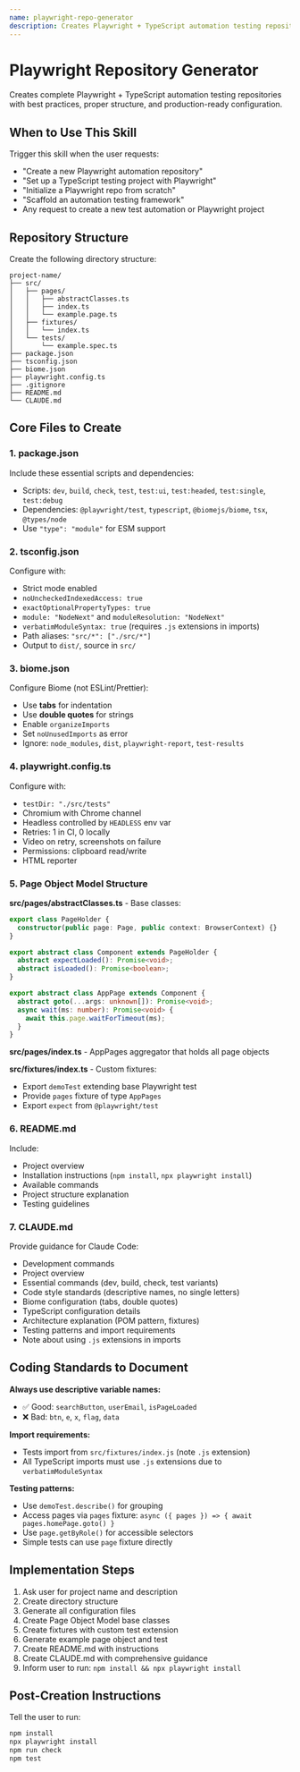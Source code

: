 ```yaml
---
name: playwright-repo-generator
description: Creates Playwright + TypeScript automation testing repositories from scratch. Use when the user asks to create, initialize, set up, or scaffold a new Playwright project, automation repository, testing framework, or TypeScript test project. Includes proper project structure with Page Object Model, fixtures, Biome linting, and comprehensive configuration.
---
```


# Playwright Repository Generator

Creates complete Playwright + TypeScript automation testing repositories with best practices, proper structure, and production-ready configuration.

## When to Use This Skill

Trigger this skill when the user requests:
- "Create a new Playwright automation repository"
- "Set up a TypeScript testing project with Playwright"
- "Initialize a Playwright repo from scratch"
- "Scaffold an automation testing framework"
- Any request to create a new test automation or Playwright project

## Repository Structure

Create the following directory structure:

```
project-name/
├── src/
│   ├── pages/
│   │   ├── abstractClasses.ts
│   │   ├── index.ts
│   │   └── example.page.ts
│   ├── fixtures/
│   │   └── index.ts
│   └── tests/
│       └── example.spec.ts
├── package.json
├── tsconfig.json
├── biome.json
├── playwright.config.ts
├── .gitignore
├── README.md
└── CLAUDE.md
```

## Core Files to Create

### 1. package.json
Include these essential scripts and dependencies:
- Scripts: `dev`, `build`, `check`, `test`, `test:ui`, `test:headed`, `test:single`, `test:debug`
- Dependencies: `@playwright/test`, `typescript`, `@biomejs/biome`, `tsx`, `@types/node`
- Use `"type": "module"` for ESM support

### 2. tsconfig.json
Configure with:
- Strict mode enabled
- `noUncheckedIndexedAccess: true`
- `exactOptionalPropertyTypes: true`
- `module: "NodeNext"` and `moduleResolution: "NodeNext"`
- `verbatimModuleSyntax: true` (requires `.js` extensions in imports)
- Path aliases: `"src/*": ["./src/*"]`
- Output to `dist/`, source in `src/`

### 3. biome.json
Configure Biome (not ESLint/Prettier):
- Use **tabs** for indentation
- Use **double quotes** for strings
- Enable `organizeImports`
- Set `noUnusedImports` as error
- Ignore: `node_modules`, `dist`, `playwright-report`, `test-results`

### 4. playwright.config.ts
Configure with:
- `testDir: "./src/tests"`
- Chromium with Chrome channel
- Headless controlled by `HEADLESS` env var
- Retries: 1 in CI, 0 locally
- Video on retry, screenshots on failure
- Permissions: clipboard read/write
- HTML reporter

### 5. Page Object Model Structure

**src/pages/abstractClasses.ts** - Base classes:
```typescript
export class PageHolder {
  constructor(public page: Page, public context: BrowserContext) {}
}

export abstract class Component extends PageHolder {
  abstract expectLoaded(): Promise<void>;
  abstract isLoaded(): Promise<boolean>;
}

export abstract class AppPage extends Component {
  abstract goto(...args: unknown[]): Promise<void>;
  async wait(ms: number): Promise<void> {
    await this.page.waitForTimeout(ms);
  }
}
```

**src/pages/index.ts** - AppPages aggregator that holds all page objects

**src/fixtures/index.ts** - Custom fixtures:
- Export `demoTest` extending base Playwright test
- Provide `pages` fixture of type `AppPages`
- Export `expect` from `@playwright/test`

### 6. README.md
Include:
- Project overview
- Installation instructions (`npm install`, `npx playwright install`)
- Available commands
- Project structure explanation
- Testing guidelines

### 7. CLAUDE.md
Provide guidance for Claude Code:
- Development commands
- Project overview
- Essential commands (dev, build, check, test variants)
- Code style standards (descriptive names, no single letters)
- Biome configuration (tabs, double quotes)
- TypeScript configuration details
- Architecture explanation (POM pattern, fixtures)
- Testing patterns and import requirements
- Note about using `.js` extensions in imports

## Coding Standards to Document

**Always use descriptive variable names:**
- ✅ Good: `searchButton`, `userEmail`, `isPageLoaded`
- ❌ Bad: `btn`, `e`, `x`, `flag`, `data`

**Import requirements:**
- Tests import from `src/fixtures/index.js` (note `.js` extension)
- All TypeScript imports must use `.js` extensions due to `verbatimModuleSyntax`

**Testing patterns:**
- Use `demoTest.describe()` for grouping
- Access pages via `pages` fixture: `async ({ pages }) => { await pages.homePage.goto() }`
- Use `page.getByRole()` for accessible selectors
- Simple tests can use `page` fixture directly

## Implementation Steps

1. Ask user for project name and description
2. Create directory structure
3. Generate all configuration files
4. Create Page Object Model base classes
5. Create fixtures with custom test extension
6. Generate example page object and test
7. Create README.md with instructions
8. Create CLAUDE.md with comprehensive guidance
9. Inform user to run: `npm install && npx playwright install`

## Post-Creation Instructions

Tell the user to run:
```bash
npm install
npx playwright install
npm run check
npm test
```
